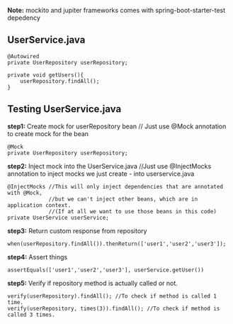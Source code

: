 **Note:** mockito and jupiter frameworks comes with spring-boot-starter-test depedency


## UserService.java

    @Autowired
    private UserRepository userRepository;

    private void getUsers(){
        userRepository.findAll();
    }


## Testing UserService.java

**step1:** Create mock for userRepository bean // Just use @Mock annotation to create mock for the bean

    @Mock
    private UserRepository userRepository;    

**step2:** Inject mock into the UserService.java //Just use @InjectMocks annotation to inject mocks we just create - into userservice.java

    @InjectMocks //This will only inject dependencies that are annotated with @Mock, 
                 //but we can't inject other beans, which are in application context. 
                 //(If at all we want to use those beans in this code)
    private UserService userService;

**step3:** Return custom response from repository

    when(userRepository.findAll()).thenReturn(['user1','user2','user3']);

**step4:** Assert things

    assertEquals(['user1','user2','user3'], userService.getUser())

**step5:** Verify if repository method is actually called or not.

    verify(userRepository).findAll(); //To check if method is called 1 time.
    verify(userRepository, times(3)).findAll(); //To check if method is called 3 times.